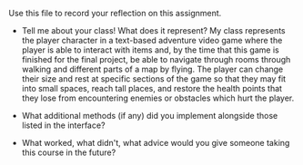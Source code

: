 Use this file to record your reflection on this assignment.

- Tell me about your class! What does it represent? 
My class represents the player character in a text-based adventure video game where the player is able to interact with items and, by the time that 
this game is finished for the final project, be able to navigate through rooms through walking and different parts of a map by flying. The player can 
change their size and rest at specific sections of the game so that they may fit into small spaces, reach tall places, and restore the health points 
that they lose from encountering enemies or obstacles which hurt the player. 

- What additional methods (if any) did you implement alongside those listed in the interface?
- What worked, what didn't, what advice would you give someone taking this course in the future?
